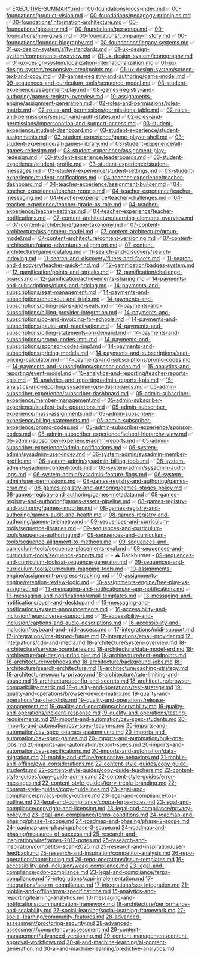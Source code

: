 <!-- 


Please perform this workflow exactly as written. Do not start enhancement work until Step 1 is completed and verified. If at anytime there is a file in 00-ORIG-CONTEXT that seems relevant, but you are not able to access, please mark the beginning of the line with this exact text: "NEED CONTEXT" + [filename] and pause the workflow.

Step 1 — Select and mark In Progress
Find the first item in 00-TEMP-CONSTRUCTION-DOCS/prioritized-checklist.md that:
is not prefixed with ✅ or ⚠️ and
does not already contain - In Progress. If there is already an item in progress, then it is being worked on by somebody else. You need to then select the next item that isn't already marked as in-progress.
Immediately update that line to append the exact text - "In Progress" (space-hyphen-space case-sensitive) at the beginning of the line.
Save the file and re-open it to verify the change is present.
If no eligible item exists, stop and report that the checklist is fully completed or all remaining items are already In Progress.
Step 2 — Understand context
Open 00-ORIG-CONTEXT/ and review only materials relevant to the chosen item’s topic.
Identify the focused value of the page you’re enhancing (what it uniquely provides vs. other docs).
Step 3 — Enhance the chosen page (additive only)
Add information that advances the page’s specific goal; do not duplicate content that lives elsewhere.
When related details exist in other docs, reference them briefly and link internally rather than re-stating.
Keep edits purely additive; do not remove or rewrite existing content unless fixing typos/structure for clarity.
Preserve existing indentation and style.
Step 4 — Cross-check for redundancy
Confirm that added content is not already present in another page and won’t be covered more deeply elsewhere.
If overlap is useful, reference at a high level and link to the canonical doc.
Step 5 — Telemetry and dependencies (if applicable)
If the page mentions events, data, or roles, reference existing specs (e.g., event model, permissions, UX standards) instead of duplicating them.
Step 6 — Finalize and check off
When the enhancement is complete and saved, return to 00-TEMP-CONSTRUCTION-DOCS/prioritized-checklist.md.
Replace the - In Progress suffix on the chosen item with a leading ✅ to mark it complete (do not leave - In Progress).
Save and verify the checklist now shows the item as completed.
Rules and safeguards
Only one item is - In Progress at a time.
If you must switch items mid-way, first revert the previous item by removing - In Progress (unless it is now complete), then mark the new item - In Progress.
Never check off an item until edits to its target page are complete and saved.
Do not alter any other checklist lines except the current item being processed.
Exact formatting
In-progress format: 🔄 - In Progress - [path/to/doc.md](../path/to/doc.md) 
Completed format: ✅ [path/to/doc.md](../path/to/doc.md)
Verification steps (must do)
After Step 1 and Step 6, re-open the checklist file and confirm the exact expected text is present.
If verification fails, fix the formatting immediately before proceeding.
Optional status notes
At the start of your run, post a short note: “Marked X as In Progress.”
At the end: “Completed X and checked it off.”
This prompt ensures the in-progress status is marked first, verified, and later replaced by a checkmark only after the enhancement is complete.

Do this next: 




-->

✅ [EXECUTIVE-SUMMARY.md](../00-foundations/executive-summary.md)
✅ [00-foundations/docs-index.md](../00-foundations/docs-index.md)
✅ [00-foundations/product-vision.md](../00-foundations/product-vision.md)
✅ [00-foundations/pedagogy-principles.md](../00-foundations/pedagogy-principles.md)
✅ [00-foundations/information-architecture.md](../00-foundations/information-architecture.md)
✅ [00-foundations/glossary.md](../00-foundations/glossary.md)
✅ [00-foundations/personas.md](../00-foundations/personas.md)
✅ [00-foundations/non-goals.md](../00-foundations/non-goals.md)
✅ [00-foundations/company-history.md](../00-foundations/company-history.md)
✅ [00-foundations/founder-biography.md](../00-foundations/founder-biography.md)
✅ [00-foundations/legacy-systems.md](../00-foundations/legacy-systems.md)
✅ [01-ux-design-system/a11y-standards.md](../01-ux-design-system/a11y-standards.md)
✅ [01-ux-design-system/components-overview.md](../01-ux-design-system/components-overview.md)
✅ [01-ux-design-system/iconography.md](../01-ux-design-system/iconography.md)
✅ [01-ux-design-system/localization-internationalization.md](../01-ux-design-system/localization-internationalization.md)
✅ [01-ux-design-system/responsive-breakpoints.md](../01-ux-design-system/responsive-breakpoints.md)
✅ [01-ux-design-system/screen-text-and-copy.md](../01-ux-design-system/screen-text-and-copy.md)
✅ [08-games-registry-and-authoring/game-model.md](../08-games-registry-and-authoring/game-model.md)
✅ [09-sequences-and-curriculum-tools/sequence-model.md](../09-sequences-and-curriculum-tools/sequence-model.md)
✅ [03-student-experience/assignment-play.md](../03-student-experience/assignment-play.md)
✅ [08-games-registry-and-authoring/games-registry-overview.md](../08-games-registry-and-authoring/games-registry-overview.md)
✅ [10-assignments-engine/assignment-generation.md](../10-assignments-engine/assignment-generation.md)
✅ [02-roles-and-permissions/roles-matrix.md](../02-roles-and-permissions/roles-matrix.md)
✅ [02-roles-and-permissions/permissions-table.md](../02-roles-and-permissions/permissions-table.md)
✅ [02-roles-and-permissions/session-and-auth-states.md](../02-roles-and-permissions/session-and-auth-states.md)
✅ [02-roles-and-permissions/impersonation-and-support-access.md](../02-roles-and-permissions/impersonation-and-support-access.md)
✅ [03-student-experience/student-dashboard.md](../03-student-experience/student-dashboard.md)
✅ [03-student-experience/student-assignments.md](../03-student-experience/student-assignments.md)
✅ [03-student-experience/game-player-shell.md](../03-student-experience/game-player-shell.md)
✅ [03-student-experience/all-games-library.md](../03-student-experience/all-games-library.md)
✅ [03-student-experience/all-games-redesign.md](../03-student-experience/all-games-redesign.md)
✅ [03-student-experience/assignment-play-redesign.md](../03-student-experience/assignment-play-redesign.md)
✅ [03-student-experience/leaderboards.md](../03-student-experience/leaderboards.md)
✅ [03-student-experience/student-profile.md](../03-student-experience/student-profile.md)
✅ [03-student-experience/student-messages.md](../03-student-experience/student-messages.md)
✅ [03-student-experience/student-settings.md](../03-student-experience/student-settings.md)
✅ [03-student-experience/student-notifications.md](../03-student-experience/student-notifications.md)
✅ [04-teacher-experience/teacher-dashboard.md](../04-teacher-experience/teacher-dashboard.md)
✅ [04-teacher-experience/assignment-builder.md](../04-teacher-experience/assignment-builder.md)
✅ [04-teacher-experience/teacher-reports.md](../04-teacher-experience/teacher-reports.md)
✅ [04-teacher-experience/teacher-messaging.md](../04-teacher-experience/teacher-messaging.md)
✅ [04-teacher-experience/teacher-challenges.md](../04-teacher-experience/teacher-challenges.md)
✅ [04-teacher-experience/teacher-grade-as-role.md](../04-teacher-experience/teacher-grade-as-role.md)
✅ [04-teacher-experience/teacher-settings.md](../04-teacher-experience/teacher-settings.md)
✅ [04-teacher-experience/teacher-notifications.md](../04-teacher-experience/teacher-notifications.md)
✅ [07-content-architecture/learning-elements-overview.md](../07-content-architecture/learning-elements-overview.md)
✅ [07-content-architecture/game-taxonomy.md](../07-content-architecture/game-taxonomy.md)
✅ [07-content-architecture/assignment-model.md](../07-content-architecture/assignment-model.md)
✅ [07-content-architecture/group-model.md](../07-content-architecture/group-model.md)
✅ [07-content-architecture/content-versioning.md](../07-content-architecture/content-versioning.md)
✅ [07-content-architecture/piano-adventures-alignment.md](../07-content-architecture/piano-adventures-alignment.md)
✅ [07-content-architecture/game-catalog.md](../07-content-architecture/game-catalog.md)
✅ [11-search-and-discovery/search-indexing.md](../11-search-and-discovery/search-indexing.md)
✅ [11-search-and-discovery/filters-and-facets.md](../11-search-and-discovery/filters-and-facets.md)
✅ [11-search-and-discovery/teacher-quick-find.md](../11-search-and-discovery/teacher-quick-find.md)
✅ [12-gamification/badges-system.md](../12-gamification/badges-system.md)
✅ [12-gamification/points-and-streaks.md](../12-gamification/points-and-streaks.md)
✅ [12-gamification/challenge-boards.md](../12-gamification/challenge-boards.md)
✅ [12-gamification/achievements-sharing.md](../12-gamification/achievements-sharing.md)
✅ [14-payments-and-subscriptions/plans-and-pricing.md](../14-payments-and-subscriptions/plans-and-pricing.md)
✅ [14-payments-and-subscriptions/seat-management.md](../14-payments-and-subscriptions/seat-management.md)
✅ [14-payments-and-subscriptions/checkout-and-trials.md](../14-payments-and-subscriptions/checkout-and-trials.md)
✅ [14-payments-and-subscriptions/billing-plans-and-seats.md](../14-payments-and-subscriptions/billing-plans-and-seats.md)
✅ [14-payments-and-subscriptions/billing-provider-integration.md](../14-payments-and-subscriptions/billing-provider-integration.md)
✅ [14-payments-and-subscriptions/po-and-invoicing-for-schools.md](../14-payments-and-subscriptions/po-and-invoicing-for-schools.md)
✅ [14-payments-and-subscriptions/pause-and-reactivation.md](../14-payments-and-subscriptions/pause-and-reactivation.md)
✅ [14-payments-and-subscriptions/billing-statements-on-demand.md](../14-payments-and-subscriptions/billing-statements-on-demand.md)
✅ [14-payments-and-subscriptions/promo-codes-impl.md](../14-payments-and-subscriptions/promo-codes-impl.md)
✅ [14-payments-and-subscriptions/sponsor-codes-impl.md](../14-payments-and-subscriptions/sponsor-codes-impl.md)
✅ [14-payments-and-subscriptions/pricing-models.md](../14-payments-and-subscriptions/pricing-models.md)
✅ [14-payments-and-subscriptions/seat-pricing-calculator.md](../14-payments-and-subscriptions/seat-pricing-calculator.md)
✅ [14-payments-and-subscriptions/promo-codes.md](../14-payments-and-subscriptions/promo-codes.md)
✅ [14-payments-and-subscriptions/sponsor-codes.md](../14-payments-and-subscriptions/sponsor-codes.md)
✅ [15-analytics-and-reporting/event-model.md](../15-analytics-and-reporting/event-model.md)
✅ [15-analytics-and-reporting/teacher-reports-kpis.md](../15-analytics-and-reporting/teacher-reports-kpis.md)
✅ [15-analytics-and-reporting/admin-reports-kpis.md](../15-analytics-and-reporting/admin-reports-kpis.md)
✅ [15-analytics-and-reporting/sysadmin-ops-dashboards.md](../15-analytics-and-reporting/sysadmin-ops-dashboards.md)
✅ [05-admin-subscriber-experience/subscriber-dashboard.md](../05-admin-subscriber-experience/subscriber-dashboard.md)
✅ [05-admin-subscriber-experience/member-management.md](../05-admin-subscriber-experience/member-management.md)
✅ [05-admin-subscriber-experience/student-bulk-operations.md](../05-admin-subscriber-experience/student-bulk-operations.md)
✅ [05-admin-subscriber-experience/mass-assignments.md](../05-admin-subscriber-experience/mass-assignments.md)
✅ [05-admin-subscriber-experience/billing-statements.md](../05-admin-subscriber-experience/billing-statements.md)
✅ [05-admin-subscriber-experience/promo-codes.md](../05-admin-subscriber-experience/promo-codes.md)
✅ [05-admin-subscriber-experience/sponsor-codes.md](../05-admin-subscriber-experience/sponsor-codes.md)
✅ [05-admin-subscriber-experience/school-hierarchy-view.md](../05-admin-subscriber-experience/school-hierarchy-view.md)
✅ [05-admin-subscriber-experience/admin-reports.md](../05-admin-subscriber-experience/admin-reports.md)
✅ [05-admin-subscriber-experience/admin-notifications.md](../05-admin-subscriber-experience/admin-notifications.md)
✅ [06-system-admin/sysadmin-user-index.md](../06-system-admin/sysadmin-user-index.md)
✅ [06-system-admin/sysadmin-member-profile.md](../06-system-admin/sysadmin-member-profile.md)
✅ [06-system-admin/sysadmin-billing-tools.md](../06-system-admin/sysadmin-billing-tools.md)
✅ [06-system-admin/sysadmin-content-tools.md](../06-system-admin/sysadmin-content-tools.md)
✅ [06-system-admin/sysadmin-audit-logs.md](../06-system-admin/sysadmin-audit-logs.md)
✅ [06-system-admin/sysadmin-feature-flags.md](../06-system-admin/sysadmin-feature-flags.md)
✅ [06-system-admin/user-permissions.md](../06-system-admin/user-permissions.md)
✅ [08-games-registry-and-authoring/games-crud.md](../08-games-registry-and-authoring/games-crud.md)
✅ [08-games-registry-and-authoring/games-stages-policy.md](../08-games-registry-and-authoring/games-stages-policy.md)
✅ [08-games-registry-and-authoring/games-metadata.md](../08-games-registry-and-authoring/games-metadata.md)
✅ [08-games-registry-and-authoring/games-assets-pipeline.md](../08-games-registry-and-authoring/games-assets-pipeline.md)
✅ [08-games-registry-and-authoring/games-importer.md](../08-games-registry-and-authoring/games-importer.md)
✅ [08-games-registry-and-authoring/games-audit-and-health.md](../08-games-registry-and-authoring/games-audit-and-health.md)
✅ [08-games-registry-and-authoring/games-telemetry.md](../08-games-registry-and-authoring/games-telemetry.md)
✅ [09-sequences-and-curriculum-tools/sequence-libraries.md](../09-sequences-and-curriculum-tools/sequence-libraries.md)
✅ [09-sequences-and-curriculum-tools/sequence-authoring.md](../09-sequences-and-curriculum-tools/sequence-authoring.md)
✅ [09-sequences-and-curriculum-tools/sequence-alignment-to-methods.md](../09-sequences-and-curriculum-tools/sequence-alignment-to-methods.md)
✅ [09-sequences-and-curriculum-tools/sequence-placements-eval.md](../09-sequences-and-curriculum-tools/sequence-placements-eval.md)
✅ [09-sequences-and-curriculum-tools/sequence-exports.md](../09-sequences-and-curriculum-tools/sequence-exports.md)
✅ - ⚠️ Backburner - [09-sequences-and-curriculum-tools/ai-sequence-generator.md](../09-sequences-and-curriculum-tools/ai-sequence-generator.md)
✅ [09-sequences-and-curriculum-tools/curriculum-mapping-tools.md](../09-sequences-and-curriculum-tools/curriculum-mapping-tools.md)
✅ [10-assignments-engine/assignment-progress-tracking.md](../10-assignments-engine/assignment-progress-tracking.md)
✅ [10-assignments-engine/retention-review-logic.md](../10-assignments-engine/retention-review-logic.md)
✅ [10-assignments-engine/free-play-vs-assigned.md](../10-assignments-engine/free-play-vs-assigned.md)
✅ [13-messaging-and-notifications/in-app-notifications.md](../13-messaging-and-notifications/in-app-notifications.md)
✅ [13-messaging-and-notifications/email-templates.md](../13-messaging-and-notifications/email-templates.md)
✅ [13-messaging-and-notifications/push-and-desktop.md](../13-messaging-and-notifications/push-and-desktop.md)
✅ [13-messaging-and-notifications/system-announcements.md](../13-messaging-and-notifications/system-announcements.md)
✅ [16-accessibility-and-inclusion/neurodiverse-support.md](../16-accessibility-and-inclusion/neurodiverse-support.md)
✅ [16-accessibility-and-inclusion/captions-and-audio-descriptions.md](../16-accessibility-and-inclusion/captions-and-audio-descriptions.md)
✅ [16-accessibility-and-inclusion/keyboard-and-midi-access.md](../16-accessibility-and-inclusion/keyboard-and-midi-access.md)
✅ [17-integrations/midi-support.md](../17-integrations/midi-support.md)
[17-integrations/lms-ltispec-future.md](../17-integrations/lms-ltispec-future.md)
[17-integrations/email-provider.md](../17-integrations/email-provider.md)
[17-integrations/cdn-and-media.md](../17-integrations/cdn-and-media.md)
[18-architecture/system-overview.md](../18-architecture/system-overview.md)
[18-architecture/service-boundaries.md](../18-architecture/service-boundaries.md)
[18-architecture/data-model-erd.md](../18-architecture/data-model-erd.md)
[18-architecture/api-design-principles.md](../18-architecture/api-design-principles.md)
[18-architecture/rest-endpoints.md](../18-architecture/rest-endpoints.md)
[18-architecture/webhooks.md](../18-architecture/webhooks.md)
[18-architecture/background-jobs.md](../18-architecture/background-jobs.md)
[18-architecture/search-architecture.md](../18-architecture/search-architecture.md)
[18-architecture/caching-strategy.md](../18-architecture/caching-strategy.md)
[18-architecture/security-privacy.md](../18-architecture/security-privacy.md)
[18-architecture/rate-limiting-and-abuse.md](../18-architecture/rate-limiting-and-abuse.md)
[18-architecture/config-and-secrets.md](../18-architecture/config-and-secrets.md)
[18-architecture/browser-compatibility-matrix.md](../18-architecture/browser-compatibility-matrix.md)
[19-quality-and-operations/test-strategy.md](../19-quality-and-operations/test-strategy.md)
[19-quality-and-operations/browser-device-matrix.md](../19-quality-and-operations/browser-device-matrix.md)
[19-quality-and-operations/qa-checklists.md](../19-quality-and-operations/qa-checklists.md)
[19-quality-and-operations/release-management.md](../19-quality-and-operations/release-management.md)
[19-quality-and-operations/observability.md](../19-quality-and-operations/observability.md)
[19-quality-and-operations/incident-response.md](../19-quality-and-operations/incident-response.md)
[19-quality-and-operations/testing-requirements.md](../19-quality-and-operations/testing-requirements.md)
[20-imports-and-automation/csv-spec-students.md](../20-imports-and-automation/csv-spec-students.md)
[20-imports-and-automation/csv-spec-teachers.md](../20-imports-and-automation/csv-spec-teachers.md)
[20-imports-and-automation/csv-spec-courses-assignments.md](../20-imports-and-automation/csv-spec-courses-assignments.md)
[20-imports-and-automation/csv-spec-games.md](../20-imports-and-automation/csv-spec-games.md)
[20-imports-and-automation/bulk-ops-jobs.md](../20-imports-and-automation/bulk-ops-jobs.md)
[20-imports-and-automation/export-specs.md](../20-imports-and-automation/export-specs.md)
[20-imports-and-automation/csv-specifications.md](../20-imports-and-automation/csv-specifications.md)
[20-imports-and-automation/data-migration.md](../20-imports-and-automation/data-migration.md)
[21-mobile-and-offline/responsive-behaviors.md](../21-mobile-and-offline/responsive-behaviors.md)
[21-mobile-and-offline/pwa-considerations.md](../21-mobile-and-offline/pwa-considerations.md)
[22-content-style-guides/copy-guide-students.md](../22-content-style-guides/copy-guide-students.md)
[22-content-style-guides/copy-guide-teachers.md](../22-content-style-guides/copy-guide-teachers.md)
[22-content-style-guides/copy-guide-admins.md](../22-content-style-guides/copy-guide-admins.md)
[22-content-style-guides/error-messages.md](../22-content-style-guides/error-messages.md)
[22-content-style-guides/terry-treble-branding.md](../22-content-style-guides/terry-treble-branding.md)
[22-content-style-guides/copy-guidelines.md](../22-content-style-guides/copy-guidelines.md)
[23-legal-and-compliance/privacy-policy-outline.md](../23-legal-and-compliance/privacy-policy-outline.md)
[23-legal-and-compliance/tos-outline.md](../23-legal-and-compliance/tos-outline.md)
[23-legal-and-compliance/coppa-ferpa-notes.md](../23-legal-and-compliance/coppa-ferpa-notes.md)
[23-legal-and-compliance/copyright-and-licensing.md](../23-legal-and-compliance/copyright-and-licensing.md)
[23-legal-and-compliance/privacy-policy.md](../23-legal-and-compliance/privacy-policy.md)
[23-legal-and-compliance/terms-conditions.md](../23-legal-and-compliance/terms-conditions.md)
[24-roadmap-and-phasing/phase-1-scope.md](../24-roadmap-and-phasing/phase-1-scope.md)
[24-roadmap-and-phasing/phase-2-scope.md](../24-roadmap-and-phasing/phase-2-scope.md)
[24-roadmap-and-phasing/phase-3-scope.md](../24-roadmap-and-phasing/phase-3-scope.md)
[24-roadmap-and-phasing/measures-of-success.md](../24-roadmap-and-phasing/measures-of-success.md)
[25-research-and-inspiration/wireframes-2012-notes.md](../25-research-and-inspiration/wireframes-2012-notes.md)
[25-research-and-inspiration/competitor-scan-2025.md](../25-research-and-inspiration/competitor-scan-2025.md)
[25-research-and-inspiration/user-feedback.md](../25-research-and-inspiration/user-feedback.md)
[25-research-and-inspiration/competitor-analysis.md](../25-research-and-inspiration/competitor-analysis.md)
[26-repo-operations/contributing.md](../26-repo-operations/contributing.md)
[26-repo-operations/issue-templates.md](../26-repo-operations/issue-templates.md)
[16-accessibility-and-inclusion/wcag-compliance.md](../16-accessibility-and-inclusion/wcag-compliance.md)
[23-legal-and-compliance/gdpr-compliance.md](../23-legal-and-compliance/gdpr-compliance.md)
[23-legal-and-compliance/ferpa-compliance.md](../23-legal-and-compliance/ferpa-compliance.md)
[17-integrations/xapi-implementation.md](../17-integrations/xapi-implementation.md)
[17-integrations/scorm-compliance.md](../17-integrations/scorm-compliance.md)
[17-integrations/sso-integration.md](../17-integrations/sso-integration.md)
[21-mobile-and-offline/pwa-specifications.md](../21-mobile-and-offline/pwa-specifications.md)
[15-analytics-and-reporting/learning-analytics.md](../15-analytics-and-reporting/learning-analytics.md)
[13-messaging-and-notifications/communication-framework.md](../13-messaging-and-notifications/communication-framework.md)
[18-architecture/performance-and-scalability.md](../18-architecture/performance-and-scalability.md)
[27-social-learning/social-learning-framework.md](../27-social-learning/social-learning-framework.md)
[27-social-learning/community-features.md](../27-social-learning/community-features.md)
[28-advanced-assessment/proctoring-security.md](../28-advanced-assessment/proctoring-security.md)
[28-advanced-assessment/competency-assessment.md](../28-advanced-assessment/competency-assessment.md)
[29-content-management/advanced-versioning.md](../29-content-management/advanced-versioning.md)
[29-content-management/content-approval-workflows.md](../29-content-management/content-approval-workflows.md)
[30-ai-and-machine-learning/ai-content-generation.md](../30-ai-and-machine-learning/ai-content-generation.md)
[30-ai-and-machine-learning/predictive-analytics.md](../30-ai-and-machine-learning/predictive-analytics.md)
